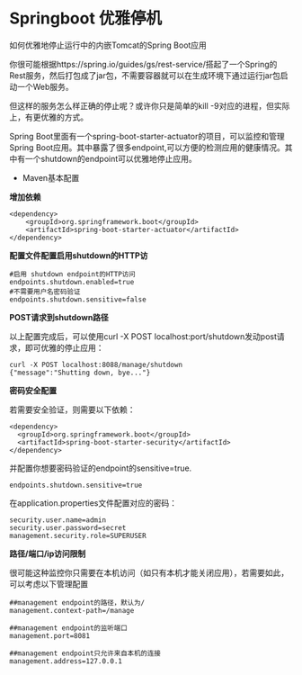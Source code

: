# Springboot 优雅停机

如何优雅地停止运行中的内嵌Tomcat的Spring Boot应用

你很可能根据https://spring.io/guides/gs/rest-service/搭起了一个Spring的Rest服务，然后打包成了jar包，不需要容器就可以在生成环境下通过运行jar包启动一个Web服务。

但这样的服务怎么样正确的停止呢？或许你只是简单的kill -9对应的进程，但实际上，有更优雅的方式。

Spring Boot里面有一个spring-boot-starter-actuator的项目，可以监控和管理Spring Boot应用。其中暴露了很多endpoint,可以方便的检测应用的健康情况。其中有一个shutdown的endpoint可以优雅地停止应用。

* Maven基本配置

**增加依赖**
```
<dependency>
    <groupId>org.springframework.boot</groupId>
    <artifactId>spring-boot-starter-actuator</artifactId>
</dependency>
```

**配置文件配置启用shutdown的HTTP访**
```
#启用 shutdown endpoint的HTTP访问
endpoints.shutdown.enabled=true
#不需要用户名密码验证 
endpoints.shutdown.sensitive=false
```

**POST请求到shutdown路径**

以上配置完成后，可以使用curl -X POST localhost:port/shutdown发动post请求，即可优雅的停止应用：

```
curl -X POST localhost:8088/manage/shutdown      
{"message":"Shutting down, bye..."}
```

**密码安全配置**

若需要安全验证，则需要以下依赖：
```
<dependency>
  <groupId>org.springframework.boot</groupId>
  <artifactId>spring-boot-starter-security</artifactId>
</dependency>
```

并配置你想要密码验证的endpoint的sensitive=true.
```
endpoints.shutdown.sensitive=true
```

在application.properties文件配置对应的密码：
```
security.user.name=admin
security.user.password=secret
management.security.role=SUPERUSER
```

**路径/端口/ip访问限制**

很可能这种监控你只需要在本机访问（如只有本机才能关闭应用），若需要如此，可以考虑以下管理配置
```
##management endpoint的路径，默认为/
management.context-path=/manage

##management endpoint的监听端口
management.port=8081

##management endpoint只允许来自本机的连接
management.address=127.0.0.1
```